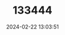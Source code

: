 ---
title: "133444"
category: "Oculina valenciennesi"
draft: false
date: 2024-02-22 13:03:51
languages:
  English: ["Ivory Tree Coral"]
---
